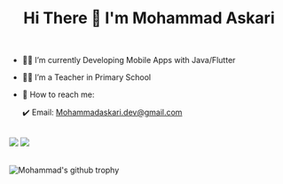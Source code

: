 <h1 align="center"> Hi There 👋 I'm Mohammad Askari</h1>
<br>

- 👩‍💻 I’m currently Developing Mobile Apps with Java/Flutter
- 👨‍🏫 I’m a Teacher in Primary School
- 🤙 How to reach me: 

     :heavy_check_mark: Email: Mohammadaskari.dev@gmail.com
     <br>
<br>
<picture>
<source 
  srcset="https://github-readme-stats.vercel.app/api?username=StormBack-dev&show_icons=true&theme=dark"
  media="(prefers-color-scheme: dark)"/>
<img src="https://github-readme-stats.vercel.app/api?username=StormBack-dev&show_icons=true" />
  </picture>
  
<picture>
<source 
srcset="https://github-readme-stats.vercel.app/api/top-langs/?username=StormBack-dev&layout=compact&langs_count=12&hide=html,css"
media="(https://github.com/anuraghazra/github-readme-stats)"/>
<img src="https://github-readme-stats.vercel.app/api/top-langs/?username=StormBack-dev&layout=compact&langs_count=12&hide=html,css"/>
</picture>

<br>
<br>

![Mohammad's github trophy](https://github-profile-trophy.vercel.app/?username=StormBack-dev&theme=onedark&row=1)
<!--
**StormBa-dev/StormBack-dev** is a ✨ _special_ ✨ repository because its `README.md` (this file) appears on your GitHub profile.

Here are some ideas to get you started:

- 🔭 I’m currently working on ..
- 🌱 I’m currently learning ...
- 👯 I’m looking to collaborate on ...
- 🤔 I’m looking for help with ...
- 💬 Ask me about ...
- 📫 How to reach me: ...
- 😄 Pronouns: ...
- ⚡ Fun fact: ...


-->
